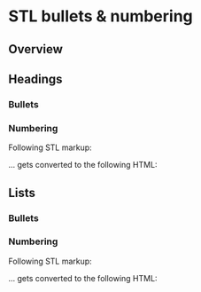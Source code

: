 # STL bullets & numbering

## Overview

## Headings

### Bullets

### Numbering

Following STL markup:

<script async src="//gist-it.appspot.com/github/opentext/storyteller/raw/master/docplatform/distribution/py/pfdesigns/docbuilder/numbering/headings.xml"></script>

... gets converted to the following HTML:

<script async src="//jsfiddle.net/filodej/186t94Lx/embed/result,html,css/"></script>

## Lists

### Bullets

### Numbering

Following STL markup:

<script async src="//gist-it.appspot.com/github/opentext/storyteller/raw/master/docplatform/distribution/py/pfdesigns/docbuilder/numbering/lists.xml"></script>

... gets converted to the following HTML:

<script async src="//jsfiddle.net/filodej/ksshewmL/embed/result,html,css/"></script>



